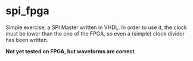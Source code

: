 spi_fpga
========
Simple exercise, a SPI Master written in VHDL. In order to use it, the clock must be lower than the one of the FPGA, so even a (simple) clock divider has been written.

**Not yet tested on FPGA, but waveforms are correct**
